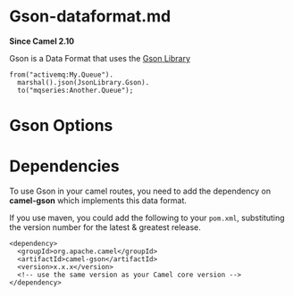 # Gson-dataformat.md

**Since Camel 2.10**

Gson is a Data Format that uses the [Gson
Library](https://github.com/google/gson)

    from("activemq:My.Queue").
      marshal().json(JsonLibrary.Gson).
      to("mqseries:Another.Queue");

# Gson Options

# Dependencies

To use Gson in your camel routes, you need to add the dependency on
**camel-gson** which implements this data format.

If you use maven, you could add the following to your `pom.xml`,
substituting the version number for the latest \& greatest release.

    <dependency>
      <groupId>org.apache.camel</groupId>
      <artifactId>camel-gson</artifactId>
      <version>x.x.x</version>
      <!-- use the same version as your Camel core version -->
    </dependency>
